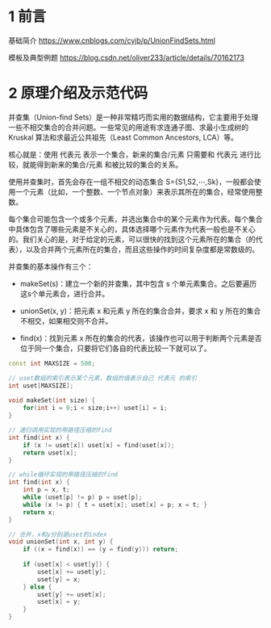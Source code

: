 # 1 前言

基础简介    https://www.cnblogs.com/cyjb/p/UnionFindSets.html

模板及典型例题   https://blog.csdn.net/oliver233/article/details/70162173

# 2 原理介绍及示范代码

并查集（Union-find Sets）是一种非常精巧而实用的数据结构，它主要用于处理一些不相交集合的合并问题。一些常见的用途有求连通子图、求最小生成树的 Kruskal 算法和求最近公共祖先（Least Common Ancestors, LCA）等。

核心就是：使用 代表元 表示一个集合，新来的集合/元素  只需要和 代表元  进行比较，就能得到新来的集合/元素 和被比较的集合的关系。

使用并查集时，首先会存在一组不相交的动态集合 S={S1,S2,⋯,Sk}，一般都会使用一个元素（比如，一个整数、一个节点对象）来表示其所在的集合，经常使用整数。

每个集合可能包含一个或多个元素，并选出集合中的某个元素作为代表。每个集合中具体包含了哪些元素是不关心的，具体选择哪个元素作为代表一般也是不关心的。我们关心的是，对于给定的元素，可以很快的找到这个元素所在的集合（的代表），以及合并两个元素所在的集合，而且这些操作的时间复杂度都是常数级的。

并查集的基本操作有三个：

* makeSet(s)：建立一个新的并查集，其中包含 s 个单元素集合。之后要遍历这s个单元素合，进行合并。

* unionSet(x, y)：把元素 x 和元素 y 所在的集合合并，要求 x 和 y 所在的集合不相交，如果相交则不合并。

* find(x)：找到元素 x 所在的集合的代表，该操作也可以用于判断两个元素是否位于同一个集合，只要将它们各自的代表比较一下就可以了。

```cpp
const int MAXSIZE = 500;

// uset数组的索引表示某个元素，数组的值表示自己 代表元 的索引
int uset[MAXSIZE];
 
void makeSet(int size) {
    for(int i = 0;i < size;i++) uset[i] = i;
}

// 递归调用实现的带路径压缩的find
int find(int x) {
    if (x != uset[x]) uset[x] = find(uset[x]);
    return uset[x];
}

// while循环实现的带路径压缩的find
int find(int x) {
    int p = x, t;
    while (uset[p] != p) p = uset[p];
    while (x != p) { t = uset[x]; uset[x] = p; x = t; }
    return x;
}

// 合并，x和y分别是uset的index
void unionSet(int x, int y) {
    if ((x = find(x)) == (y = find(y))) return;
    
    if (uset[x] < uset[y]) {
        uset[x] += uset[y];
        uset[y] = x;
    } else {
        uset[y] += uset[x];
        uset[x] = y;
    }
}


```

